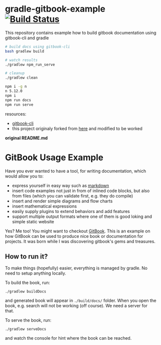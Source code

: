 # gradle-gitbook-example [![Build Status](https://travis-ci.org/daggerok/gradle-gitbook-example.svg?branch=master)](https://travis-ci.org/daggerok/gradle-gitbook-example)

This repository contains example how to build gitbook documentation using gitbook-cli and gradle

```bash
# build docs using gitbook-cli
bash gradlew build

# watch results
./gradlew npm_run_serve

# cleanup
./gradlew clean
```

```bash
npm i -g n
n 5.12.0
npm i
npm run docs
npm run serve
```

resources:

- [gitbook-cli](https://github.com/GitbookIO/gitbook-cli)
- this project originaly forked from [here](https://github.com/JozoVilcek/gitbook-example) and modified to be worked

**original README.md**

# GitBook Usage Example

Have you ever wanted to have a tool, for writing documentation, which would allow you to:
* express yourself in easy way such as [markdown](http://en.wikipedia.org/wiki/Markdown)
* insert code examples not just in from of inlined code blocks, but also from files (which you can validate first, e.g. they do compile)
* insert and render simple diagrams and flow charts
* insert mathematical expressions
* easily supply plugins to extend behaviors and add features
* support multiple output formats where one of them is good loking and simple static website 

Yes? Me too! You might want to checkout [GitBook](https://github.com/GitbookIO/gitbook). 
This is an example on how GitBook can be used to produce nice book or documentation for projects. It was born while I was discovering gitbook's gems and treasures.

## How to run it?

To make things (hopefully) easier, everything is managed by gradle. No need to setup anything locally.

To build the book, run:

```
./gradlew buildDocs
```

and generated book will appear in `./build/docs/` folder. When you open the book, e.g. search will not be working (off course). We need a server for that.

To serve the book, run:

```
./gradlew serveDocs
```

and watch the console for hint where the book can be reached.
